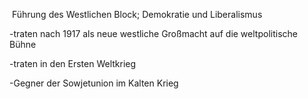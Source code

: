  Führung des Westlichen Block; Demokratie und Liberalismus 

-traten nach 1917 als neue westliche Großmacht auf die weltpolitische Bühne

-traten in den Ersten Weltkrieg 

-Gegner der Sowjetunion im Kalten Krieg